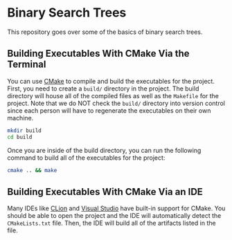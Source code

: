 # Binary Search Trees

This repository goes over some of the basics of binary search trees.

## Building Executables With CMake Via the Terminal

You can use [CMake][cmake] to compile and build the executables for the project. First, you need to create a `build/` directory in the project. The build directory will house all of the compiled files as well as the `Makefile` for the project. Note that we do NOT check the `build/` directory into version control since each person will have to regenerate the executables on their own machine.

```bash
mkdir build
cd build
```

Once you are inside of the build directory, you can run the following command to build all of the executables for the project:

```bash
cmake .. && make
```

## Building Executables With CMake Via an IDE

Many IDEs like [CLion][clion] and [Visual Studio][vs] have built-in support for CMake. You should be able to open the project and the IDE will automatically detect the `CMakeLists.txt` file. Then, the IDE will build all of the artifacts listed in the file.

[clion]: https://www.jetbrains.com/clion/
[cmake]: https://cmake.org/
[vs]: https://visualstudio.microsoft.com/
